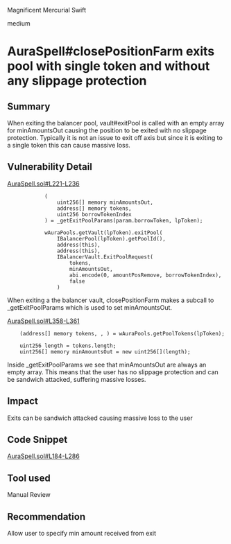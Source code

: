 Magnificent Mercurial Swift

medium

# AuraSpell#closePositionFarm exits pool with single token and without any slippage protection
## Summary

When exiting the balancer pool, vault#exitPool is called with an empty array for minAmountsOut causing the position to be exited with no slippage protection. Typically it is not an issue to exit off axis but since it is exiting to a single token this can cause massive loss.

## Vulnerability Detail

[AuraSpell.sol#L221-L236](https://github.com/sherlock-audit/2023-07-blueberry/blob/main/blueberry-core/contracts/spell/AuraSpell.sol#L221-L236)

                (
                    uint256[] memory minAmountsOut,
                    address[] memory tokens,
                    uint256 borrowTokenIndex
                ) = _getExitPoolParams(param.borrowToken, lpToken);

                wAuraPools.getVault(lpToken).exitPool(
                    IBalancerPool(lpToken).getPoolId(),
                    address(this),
                    address(this),
                    IBalancerVault.ExitPoolRequest(
                        tokens,
                        minAmountsOut,
                        abi.encode(0, amountPosRemove, borrowTokenIndex),
                        false
                    )

When exiting a the balancer vault, closePositionFarm makes a subcall to _getExitPoolParams which is used to set minAmountsOut.

[AuraSpell.sol#L358-L361](https://github.com/sherlock-audit/2023-07-blueberry/blob/main/blueberry-core/contracts/spell/AuraSpell.sol#L358-L361)

        (address[] memory tokens, , ) = wAuraPools.getPoolTokens(lpToken);

        uint256 length = tokens.length;
        uint256[] memory minAmountsOut = new uint256[](length);

Inside _getExitPoolParams we see that minAmountsOut are always an empty array. This means that the user has no slippage protection and can be sandwich attacked, suffering massive losses.

## Impact

Exits can be sandwich attacked causing massive loss to the user

## Code Snippet

[AuraSpell.sol#L184-L286](https://github.com/sherlock-audit/2023-07-blueberry/blob/main/blueberry-core/contracts/spell/AuraSpell.sol#L184-L286)

## Tool used

Manual Review

## Recommendation

Allow user to specify min amount received from exit